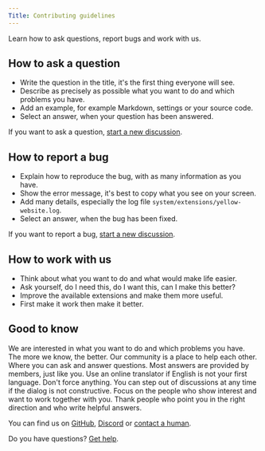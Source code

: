 ```yaml
---
Title: Contributing guidelines
---
```

Learn how to ask questions, report bugs and work with us.

## How to ask a question

* Write the question in the title, it's the first thing everyone will see.
* Describe as precisely as possible what you want to do and which problems you have.
* Add an example, for example Markdown, settings or your source code.
* Select an answer, when your question has been answered.

If you want to ask a question, [start a new discussion](https://github.com/datenstrom/community/discussions/categories/ask-a-question).

## How to report a bug

* Explain how to reproduce the bug, with as many information as you have.
* Show the error message, it's best to copy what you see on your screen.
* Add many details, especially the log file `system/extensions/yellow-website.log`.
* Select an answer, when the bug has been fixed.

If you want to report a bug, [start a new discussion](https://github.com/datenstrom/community/discussions/categories/report-a-bug).

## How to work with us

* Think about what you want to do and what would make life easier.
* Ask yourself, do I need this, do I want this, can I make this better?
* Improve the available extensions and make them more useful.
* First make it work then make it better.

## Good to know

We are interested in what you want to do and which problems you have. The more we know, the better. Our community is a place to help each other. Where you can ask and answer questions. Most answers are provided by members, just like you. Use an online translator if English is not your first language. Don't force anything. You can step out of discussions at any time if the dialog is not constructive. Focus on the people who show interest and want to work together with you. Thank people who point you in the right direction and who write helpful answers. 

You can find us on [GitHub](https://github.com/datenstrom), [Discord](https://discord.gg/NYvTETsHS9) or [contact a human](https://datenstrom.se/contact/).

Do you have questions? [Get help](.).
